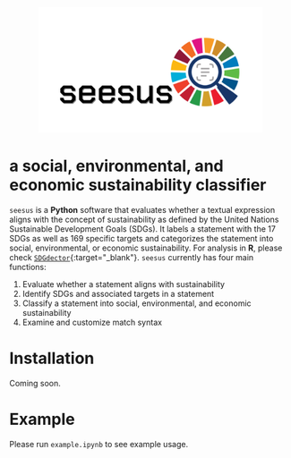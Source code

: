 <p align="center">
  <img src="docs/logo.jpg" width="400"/>
</p>

# a social, environmental, and economic sustainability classifier

`seesus` is a **Python** software that evaluates whether a textual expression aligns with the concept of sustainability as defined by the United Nations Sustainable Development Goals (SDGs). It labels a statement with the 17 SDGs as well as 169 specific targets and categorizes the statement into social, environmental, or economic sustainability. For analysis in **R**, please check [`SDGdector`](https://github.com/Yingjie4Science/SDGdetector){:target="_blank"}. `seesus` currently has four main functions:

1. Evaluate whether a statement aligns with sustainability
2. Identify SDGs and associated targets in a statement
3. Classify a statement into social, environmental, and economic sustainability
4. Examine and customize match syntax

# Installation

Coming soon.

# Example

Please run `example.ipynb` to see example usage.